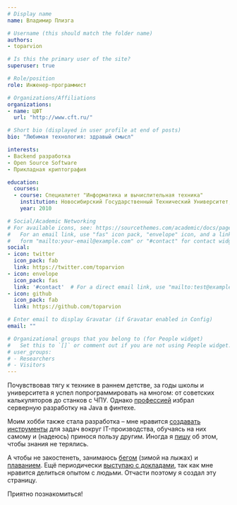 ```yaml
---
# Display name
name: Владимир Плизга

# Username (this should match the folder name)
authors:
- toparvion

# Is this the primary user of the site?
superuser: true

# Role/position
role: Инженер-программист

# Organizations/Affiliations
organizations:
- name: ЦФТ
  url: "http://www.cft.ru/"

# Short bio (displayed in user profile at end of posts)
bio: "Любимая технология: здравый смысл"

interests:
- Backend разработка
- Open Source Software
- Прикладная криптография

education:
  courses:
  - course: Специалитет "Информатика и вычислительная техника"
    institution: Новосибирский Государственный Технический Университет, АВТФ
    year: 2010

# Social/Academic Networking
# For available icons, see: https://sourcethemes.com/academic/docs/page-builder/#icons
#   For an email link, use "fas" icon pack, "envelope" icon, and a link in the
#   form "mailto:your-email@example.com" or "#contact" for contact widget.
social:
- icon: twitter
  icon_pack: fab
  link: https://twitter.com/toparvion
- icon: envelope
  icon_pack: fas
  link: '#contact'  # For a direct email link, use "mailto:test@example.org".
- icon: github
  icon_pack: fab
  link: https://github.com/toparvion

# Enter email to display Gravatar (if Gravatar enabled in Config)
email: ""

# Organizational groups that you belong to (for People widget)
#   Set this to `[]` or comment out if you are not using People widget.
# user_groups:
# - Researchers
# - Visitors
---
```


Почувствовав тягу к технике в раннем детстве, за годы школы и университета я успел попрограммировать на многом: от советских калькуляторов до станков с ЧПУ. Однако [профессией](#experience) избрал серверную разработку на Java в финтехе.

Моим хобби также стала разработка – мне нравится [создавать инструменты](#projects) для задач вокруг IT-производства, обучаясь на них самому и (надеюсь) принося пользу другим. Иногда я [пишу](#posts) об этом, чтобы знания не терялись.

А чтобы не закостенеть, занимаюсь [бегом](https://toparvion.run) (зимой на лыжах) и [плаванием](https://www.strava.com/athletes/26082931). Ещё периодически [выступаю с докладами](#featured), так как мне нравится делиться опытом с людьми. Отчасти поэтому я создал эту страницу.

Приятно познакомиться!